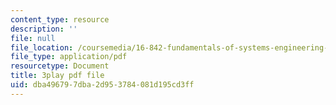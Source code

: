 ```yaml
---
content_type: resource
description: ''
file: null
file_location: /coursemedia/16-842-fundamentals-of-systems-engineering-fall-2015/dba496797dba2d953784081d195cd3ff_rpGJsC5INd4.pdf
file_type: application/pdf
resourcetype: Document
title: 3play pdf file
uid: dba49679-7dba-2d95-3784-081d195cd3ff
---
```

